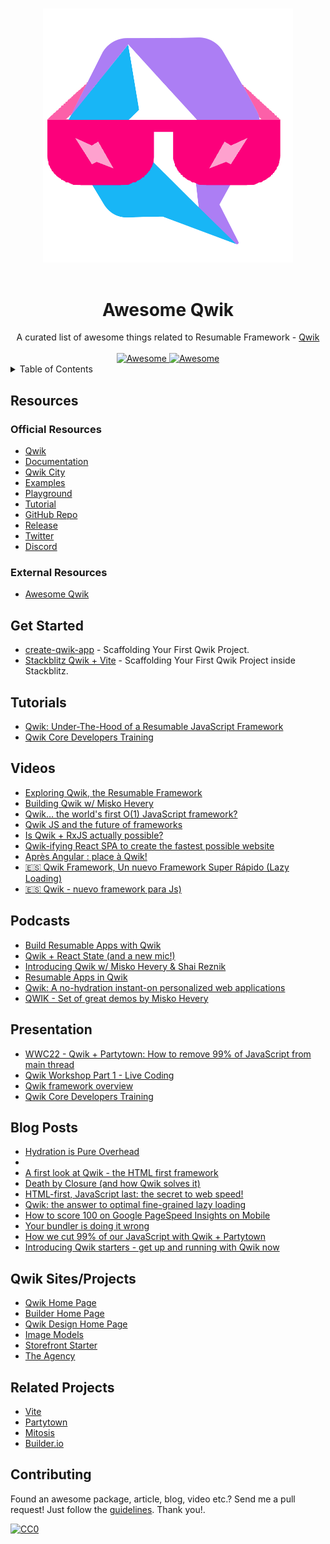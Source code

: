 <!--lint disable awesome-heading awesome-github awesome-toc double-link -->

<p align="center">
  <br>
  <img width="400" src="./assets/awesome-qwik.png" alt="logo of awesome-vite repository">
  <br>
  <br>
</p>

<h1 align='center'>Awesome Qwik</h1>

<div align='center'>
  A curated list of awesome things related to Resumable Framework - <a href='https://github.com/BuilderIO/qwik'>Qwik</a>
  <br><br>

  <a href='https://github.com/sindresorhus/awesome'>
  <img src='https://cdn.rawgit.com/sindresorhus/awesome/d7305f38d29fed78fa85652e3a63e154dd8e8829/media/badge.svg' alt='Awesome'>
  </a>
  <a href='http://creativecommons.org/publicdomain/zero/1.0/'>
  <img src='https://img.shields.io/badge/License-CC0%201.0-lightgrey.svg?style=flat-square' alt='Awesome'>
  </a>

</div>

<details>
<summary>Table of Contents</summary>

- [Resources](#resources)
  - [Official Resources](#official-resources)
  - [External Resources](#external-resources)
- [Get Started](#get-started)
- [Tutorials](#tutorials)
- [Videos](#videos)
- [Podcasts](#podcasts)
- [Presentation](#presentation)
- [Blog Posts](#blog-posts)
- [Qwik Sites/Projects](#qwik-sitesprojects)
- [Related Projects](#related-projects)
- [Contributing](#contributing)

</details>

## Resources

### Official Resources

- [Qwik](https://qwik.builder.io/)
- [Documentation](https://qwik.builder.io/docs/overview/)
- [Qwik City](https://qwik.builder.io/qwikcity/overview/)
- [Examples](https://qwik.builder.io/examples/)
- [Playground](https://qwik.builder.io/playground)
- [Tutorial](https://qwik.builder.io/tutorial/welcome/overview/)
- [GitHub Repo](https://github.com/BuilderIO/qwik)
- [Release](https://github.com/BuilderIO/qwik/releases)
- [Twitter](https://twitter.com/QwikDev)
- [Discord](https://discord.com/invite/bNVSQmPzqy)

### External Resources

- [Awesome Qwik](https://github.com/qwik-design/awesome-qwik)

## Get Started

- [create-qwik-app](https://qwik.builder.io/docs/getting-started/#run-the-qwik-cli-in-your-shell) - Scaffolding Your First Qwik Project.
- [Stackblitz Qwik + Vite](https://qwik.new/) - Scaffolding Your First Qwik Project inside Stackblitz.

## Tutorials
- [Qwik: Under-The-Hood of a Resumable JavaScript Framework](https://www.youtube.com/watch?v=BxGbnLb5i9Q)
- [Qwik Core Developers Training](https://youtu.be/Mi7udzhcCDQ)

## Videos
- [Exploring Qwik, the Resumable Framework](https://youtu.be/gT5NWKZZPQM)
- [Building Qwik w/ Misko Hevery](https://youtu.be/lY6e7Hw4uVo)
- [Qwik… the world's first O(1) JavaScript framework?](https://www.youtube.com/watch?v=x2eF3YLiNhY)
- [Qwik JS and the future of frameworks](hhttps://www.youtube.com/watch?v=z14c3u9q8rI)
- [Is Qwik + RxJS actually possible?](https://www.youtube.com/watch?v=qKCX7Qz1oG8)
- [Qwik-ifying React SPA to create the fastest possible website](https://www.youtube.com/watch?v=dbxP9FX5j2o)
- [Après Angular : place à Qwik!](https://www.youtube.com/watch?v=Ts2IWXMYiXk)
- [ 🇪🇸 Qwik Framework, Un nuevo Framework Super Rápido (Lazy Loading)](https://www.youtube.com/watch?v=kT-Y17mEUZs)
- [ 🇪🇸 Qwik - nuevo framework para Js)](https://www.youtube.com/watch?v=GzUMPnsDopM)


## Podcasts
- [Build Resumable Apps with Qwik](https://www.youtube.com/watch?v=_PDpoJUacuc)
- [Qwik + React State (and a new mic!)](https://www.youtube.com/watch?v=fa6-Mn0Eybg)
- [Introducing Qwik w/ Misko Hevery & Shai Reznik](https://www.youtube.com/watch?v=iJZaT-AvJ-o)
- [Resumable Apps in Qwik](https://www.youtube.com/watch?v=LbMRs7l4czI)
- [Qwik: A no-hydration instant-on personalized web applications](https://www.youtube.com/watch?v=0tCuUQe_ZA0)
- [QWIK - Set of great demos by Misko Hevery](https://www.youtube.com/watch?v=7MgNMIPISY4)

## Presentation
- [WWC22 - Qwik + Partytown: How to remove 99% of JavaScript from main thread](https://www.youtube.com/watch?v=0dC11DMR3fU&t=154)
- [Qwik Workshop Part 1 - Live Coding](https://www.youtube.com/watch?v=GHbNaDSWUX8)
- [Qwik framework overview](https://www.youtube.com/watch?v=Jf_E1_19aB4&t=629)
- [Qwik Core Developers Training](https://www.youtube.com/watch?v=Mi7udzhcCDQ)


## Blog Posts
- [Hydration is Pure Overhead](https://www.builder.io/blog/hydration-is-pure-overhead)
- 
- [A first look at Qwik - the HTML first framework](https://dev.to/builderio/a-first-look-at-qwik-the-html-first-framework-af)
- [Death by Closure (and how Qwik solves it)](https://dev.to/mhevery/death-by-closure-and-how-qwik-solves-it-44jj)
- [HTML-first, JavaScript last: the secret to web speed!](https://dev.to/builderio/html-first-javascript-last-the-secret-to-web-speed-4ic9)
- [Qwik: the answer to optimal fine-grained lazy loading](https://dev.to/mhevery/qwik-the-answer-to-optimal-fine-grained-lazy-loading-2hdp)
- [How to score 100 on Google PageSpeed Insights on Mobile](https://dev.to/builderio/how-to-score-100-on-google-pagespeed-insights-on-mobile-2e0i)
- [Your bundler is doing it wrong](https://dev.to/builderio/your-bundler-is-doing-it-wrong-ic0)
- [How we cut 99% of our JavaScript with Qwik + Partytown](https://dev.to/builderio/how-we-cut-99-of-our-javascript-with-qwik-partytown-3i3k)
- [Introducing Qwik starters - get up and running with Qwik now](https://dev.to/builderio/introducing-qwik-starters-get-up-and-running-with-qwik-now-3ap2)

## Qwik Sites/Projects
- [Qwik Home Page](https://qwik.builder.io/)
- [Builder Home Page](https://builder.io/)
- [Qwik Design Home Page](https://qwik.design/)
- [Image Models](https://www.imgmodels.com/)
- [Storefront Starter](hhttps://qwik-storefront.vendure.io/)
- [The Agency](https://github.com/gilf/the-agency-qwik)

## Related Projects
- [Vite](https://vitejs.dev/)
- [Partytown](https://partytown.builder.io/)
- [Mitosis](https://github.com/BuilderIO/mitosis)
- [Builder.io](https://www.builder.io/)

## Contributing
Found an awesome package, article, blog, video etc.? Send me a pull request! Just follow the [guidelines](CONTRIBUTING.md). Thank you!.

[![CC0](https://i.creativecommons.org/p/zero/1.0/88x31.png)](https://creativecommons.org/publicdomain/zero/1.0/)

